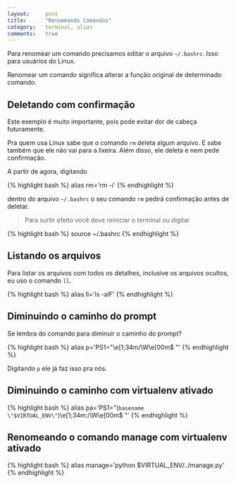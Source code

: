 ```yaml
---
layout:     post
title:      "Renomeando Comandos"
category:   terminal, alias
comments:   true
---
```


Para renomear um comando precisamos editar o arquivo `~/.bashrc`. Isso para usuários do Linux.

Renomear um comando significa alterar a função original de determinado comando.

## Deletando com confirmação

Este exemplo é muito importante, pois pode evitar dor de cabeça futuramente.

Pra quem usa Linux sabe que o comando `rm` deleta algum arquivo. E sabe também que ele não vai para a lixeira. Além disso, ele deleta e nem pede confirmação.

A partir de agora, digitando

{% highlight bash %}
alias rm='rm -i'
{% endhighlight %}

dentro do arquivo `~/.bashrc` o seu comando `rm` pedirá confirmação antes de deletar.

> Para surtir efeito você deve reiniciar o terminal ou digitar

{% highlight bash %}
source ~/.bashrc
{% endhighlight %}


## Listando os arquivos

Para listar os arquivos com todos os detalhes, inclusive os arquivos ocultos, eu uso o comando `ll`.

{% highlight bash %}
alias ll='ls -alF'
{% endhighlight %}


## Diminuindo o caminho do prompt

Se lembra do comando para diminuir o caminho do prompt?

{% highlight bash %}
alias p='PS1="\e[1;34m/\W\e[00m$ "'
{% endhighlight %}

Digitando `p` ele já faz isso pra nós.

## Diminuindo o caminho com virtualenv ativado

{% highlight bash %}
alias pa='PS1="(`basename \"$VIRTUAL_ENV\"`)\e[1;34m:/\W\e[00m$ "'
{% endhighlight %}

## Renomeando o comando manage com virtualenv ativado

{% highlight bash %}
alias manage='python $VIRTUAL_ENV/../manage.py'
{% endhighlight %}